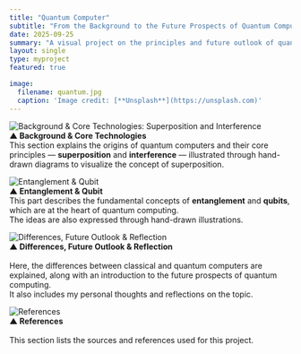 ```yaml
---
title: "Quantum Computer"
subtitle: "From the Background to the Future Prospects of Quantum Computing"
date: 2025-09-25
summary: "A visual project on the principles and future outlook of quantum computing."
layout: single
type: myproject
featured: true

image:
  filename: quantum.jpg
  caption: 'Image credit: [**Unsplash**](https://unsplash.com)'
---
```


![Background & Core Technologies: Superposition and Interference](hsprojects/quantum1.png)  
**▲ Background & Core Technologies**  
This section explains the origins of quantum computers and their core principles — **superposition** and **interference** — illustrated through hand-drawn diagrams to visualize the concept of superposition.

![Entanglement & Qubit](hsprojects/quantum2.png)  
**▲ Entanglement & Qubit**<br>
This part describes the fundamental concepts of **entanglement** and **qubits**, which are at the heart of quantum computing.  
The ideas are also expressed through hand-drawn illustrations.

![Differences, Future Outlook & Reflection](hsprojects/quantum3.png)  
**▲ Differences, Future Outlook & Reflection**<br>  
Here, the differences between classical and quantum computers are explained, along with an introduction to the future prospects of quantum computing.  
It also includes my personal thoughts and reflections on the topic.

![References](hsprojects/quantum4.png)  
**▲ References**<br>  
This section lists the sources and references used for this project.
